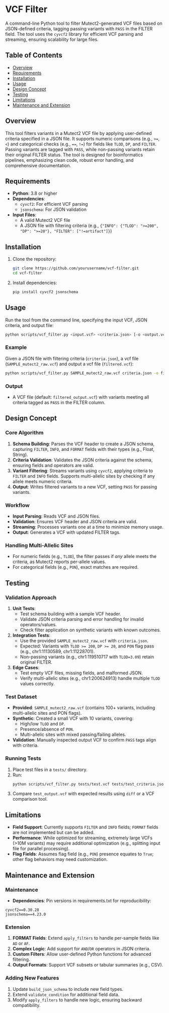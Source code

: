 # VCF Filter
A command-line Python tool to filter Mutect2-generated VCF files based on JSON-defined criteria, tagging passing variants with `PASS` in the FILTER field. The tool uses the `cyvcf2` library for efficient VCF parsing and streaming, ensuring scalability for large files.

## Table of Contents
- [Overview](#overview)
- [Requirements](#requirements)
- [Installation](#installation)
- [Usage](#usage)
- [Design Concept](#design-concept)
- [Testing](#testing)
- [Limitations](#limitations)
- [Maintenance and Extension](#maintenance-and-extension)

## Overview
This tool filters variants in a Mutect2 VCF file by applying user-defined criteria specified in a JSON file. It supports numeric comparisons (e.g., `>=`, `<`) and categorical checks (e.g., `==`, `!=`) for fields like `TLOD`, `DP`, and `FILTER`. Passing variants are tagged with `PASS`, while non-passing variants retain their original FILTER status. The tool is designed for bioinformatics pipelines, emphasizing clean code, robust error handling, and comprehensive documentation.

## Requirements
- **Python**: 3.8 or higher
- **Dependencies**:
  - `cyvcf2`: For efficient VCF parsing
  - `jsonschema`: For JSON validation
- **Input Files**:
  - A valid Mutect2 VCF file
  - A JSON file with filtering criteria (e.g., `{"INFO": {"TLOD": ">=200", "DP": ">=20"}, "FILTER": ["!=artifact"]}`)

## Installation
1. Clone the repository:
   ```bash
   git clone https://github.com/yourusername/vcf-filter.git
   cd vcf-filter
   ```
2. Install dependencies:
   ```bash
   pip install cyvcf2 jsonschema
   ```

## Usage
Run the tool from the command line, specifying the input VCF, JSON criteria, and output file:
```bash
python scripts/vcf_filter.py <input.vcf> <criteria.json> [-o <output.vcf>]
```

### Example
Given a JSON file with filtering criteria (`criteria.json`), a vcf file (`SAMPLE_mutect2_raw.vcf`) and output a vcf file (`filtered.vcf`):
```bash
python scripts/vcf_filter.py SAMPLE_mutect2_raw.vcf criteria.json -o filtered.vcf
```

### Output
- A VCF file (default: `filtered_output.vcf`) with variants meeting all criteria tagged as `PASS` in the FILTER column.

## Design Concept
### Core Algorithm
1. **Schema Building**: Parses the VCF header to create a JSON schema, capturing `FILTER`, `INFO`, and `FORMAT` fields with their types (e.g., Float, String).
2. **Criteria Validation**: Validates the JSON criteria against the schema, ensuring fields and operators are valid.
3. **Variant Filtering**: Streams variants using `cyvcf2`, applying criteria to `FILTER` and `INFO` fields. Supports multi-allelic sites by checking if any allele meets numeric criteria.
4. **Output**: Writes filtered variants to a new VCF, setting `PASS` for passing variants.

### Workflow
- **Input Parsing**: Reads VCF and JSON files.
- **Validation**: Ensures VCF header and JSON criteria are valid.
- **Streaming**: Processes variants one at a time to minimize memory usage.
- **Output**: Generates a VCF with updated FILTER tags.

### Handling Multi-Allelic Sites
- For numeric fields (e.g., `TLOD`), the filter passes if *any* allele meets the criteria, as Mutect2 reports per-allele values.
- For categorical fields (e.g., `PON`), exact matches are required.

## Testing
### Validation Approach
1. **Unit Tests**:
   - Test schema building with a sample VCF header.
   - Validate JSON criteria parsing and error handling for invalid operators/values.
   - Check filter application on synthetic variants with known outcomes.
2. **Integration Tests**:
   - Use the provided `SAMPLE_mutect2_raw.vcf` with `criteria.json`.
   - Expected: Variants with `TLOD >= 200`, `DP >= 20`, and `PON` flag pass (e.g., chr1:11130589, chr1:11228701).
   - Non-passing variants (e.g., chr1:119510717 with `TLOD=3.09`) retain original FILTER.
3. **Edge Cases**:
   - Test empty VCF files, missing fields, and malformed JSON.
   - Verify multi-allelic sites (e.g., chr1:200624913) handle multiple `TLOD` values correctly.

### Test Dataset
- **Provided**: `SAMPLE_mutect2_raw.vcf` (contains 100+ variants, including multi-allelic sites and PON flags).
- **Synthetic**: Created a small VCF with 10 variants, covering:
  - High/low `TLOD` and `DP`.
  - Presence/absence of `PON`.
  - Multi-allelic sites with mixed passing/failing alleles.
- **Validation**: Manually inspected output VCF to confirm `PASS` tags align with criteria.

### Running Tests
1. Place test files in a `tests/` directory.
2. Run:
   ```bash
   python scripts/vcf_filter.py tests/test.vcf tests/test_criteria.json -o tests/test_output.vcf
   ```
3. Compare `test_output.vcf` with expected results using `diff` or a VCF comparison tool.

## Limitations
- **Field Support**: Currently supports `FILTER` and `INFO` fields; `FORMAT` fields are not implemented but can be added.
- **Performance**: While optimized for streaming, extremely large VCFs (>10M variants) may require additional optimization (e.g., splitting input file for parallel processing).
- **Flag Fields**: Assumes flag field (e.g., `PON`) presence equates to `True`; other flag behaviors may need customization.

## Maintenance and Extension
### Maintenance
- **Dependencies**: Pin versions in requirements.txt for reproducibility:
```text
cyvcf2==0.30.28
jsonschema==4.23.0
```

### Extension
1. **FORMAT Fields**: Extend `apply_filters` to handle per-sample fields like `AD` or `AF`.
2. **Complex Logic**: Add support for `AND`/`OR` operators in JSON criteria.
3. **Custom Filters**: Allow user-defined Python functions for advanced filtering.
4. **Output Formats**: Support VCF subsets or tabular summaries (e.g., CSV).

### Adding New Features
1. Update `build_json_schema` to include new field types.
2. Extend `validate_condition` for additional field data.
3. Modify `apply_filters` to handle new logic, ensuring backward compatibility.
